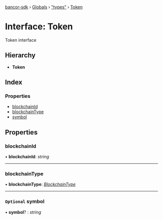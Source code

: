 [bancor-sdk](../README.md) › [Globals](../globals.md) › ["types"](../modules/_types_.md) › [Token](_types_.token.md)

# Interface: Token

Token interface

## Hierarchy

* **Token**

## Index

### Properties

* [blockchainId](_types_.token.md#blockchainid)
* [blockchainType](_types_.token.md#blockchaintype)
* [symbol](_types_.token.md#optional-symbol)

## Properties

###  blockchainId

• **blockchainId**: *string*

___

###  blockchainType

• **blockchainType**: *[BlockchainType](../enums/_types_.blockchaintype.md)*

___

### `Optional` symbol

• **symbol**? : *string*
